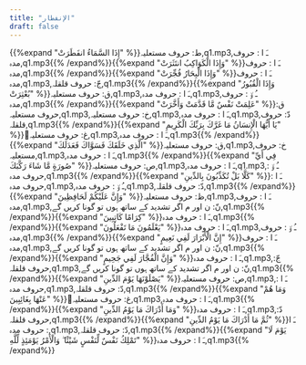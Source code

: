 ```yaml
---
title: "الإنفطار"
draft: false
---
```

 {{%expand "إِذَا السَّمَاءُ انفَطَرَتْ" %}}ط: حروف مستعلیہ,q1.mp3,ـَ ا :  حروف مدہ,q1.mp3{{% /expand%}}{{%expand "وَإِذَا الْكَوَاكِبُ انتَثَرَتْ" %}}ـَ ا :  حروف مدہ,q1.mp3{{% /expand%}}{{%expand "وَإِذَا الْبِحَارُ فُجِّرَتْ" %}}ـَ ا :  حروف مدہ,q1.mp3,جّ: حروف قلقلہ,q1.mp3{{% /expand%}}{{%expand "وَإِذَا الْقُبُورُ بُعْثِرَتْ" %}}ق: حروف مستعلیہ,q1.mp3,ـَ ا :  حروف مدہ,q1.mp3,ـُ و٘ :  حروف مدہ,q1.mp3{{% /expand%}}{{%expand "عَلِمَتْ نَفْسٌ مَّا قَدَّمَتْ وَأَخَّرَتْ" %}}ق: حروف مستعلیہ,q1.mp3,خ: حروف مستعلیہ,q1.mp3,ـَ ا :  حروف مدہ,q1.mp3,دّ: حروف قلقلہ,q1.mp3{{% /expand%}}{{%expand "يَا أَيُّهَا الْإِنسَانُ مَا غَرَّكَ بِرَبِّكَ الْكَرِيمِ" %}}ُغ: حروف مستعلیہ,q1.mp3,ـَ ا :  حروف مدہ,q1.mp3{{% /expand%}}{{%expand "الَّذِي خَلَقَكَ فَسَوَّاكَ فَعَدَلَكَ" %}}ق: حروف مستعلیہ,q1.mp3,خ: حروف مستعلیہ,q1.mp3,ـَ ا :  حروف مدہ,q1.mp3{{% /expand%}}{{%expand "فِي أَيِّ صُورَةٍ مَّا شَاءَ رَكَّبَكَ" %}}ص: حروف مستعلیہ,q1.mp3,ـَ ا :  حروف مدہ,q1.mp3,ـُ و٘ :  حروف مدہ,q1.mp3{{% /expand%}}{{%expand "كَلَّا بَلْ تُكَذِّبُونَ بِالدِّينِ" %}}ـَ ا :  حروف مدہ,q1.mp3,ـُ و٘ :  حروف مدہ,q1.mp3,دّ: حروف قلقلہ,q1.mp3{{% /expand%}}{{%expand "وَإِنَّ عَلَيْكُمْ لَحَافِظِينَ" %}}ظ: حروف مستعلیہ,q1.mp3,ـَ ا :  حروف مدہ,q1.mp3,نّ: ن اور م اگر تشدید کے ساتھ ہوں تو گونا کریں گے,q1.mp3{{% /expand%}}{{%expand "كِرَامًا كَاتِبِينَ" %}}ـَ ا :  حروف مدہ,q1.mp3{{% /expand%}}{{%expand "يَعْلَمُونَ مَا تَفْعَلُونَ" %}}ـَ ا :  حروف مدہ,q1.mp3,ـُ و٘ :  حروف مدہ,q1.mp3{{% /expand%}}{{%expand "إِنَّ الْأَبْرَارَ لَفِي نَعِيمٍ" %}}ـَ ا :  حروف مدہ,q1.mp3,نّ: ن اور م اگر تشدید کے ساتھ ہوں تو گونا کریں گے,q1.mp3{{% /expand%}}{{%expand "وَإِنَّ الْفُجَّارَ لَفِي جَحِيمٍ" %}}ـَ ا :  حروف مدہ,q1.mp3,جّ: حروف قلقلہ,q1.mp3,نّ: ن اور م اگر تشدید کے ساتھ ہوں تو گونا کریں گے,q1.mp3{{% /expand%}}{{%expand "يَصْلَوْنَهَا يَوْمَ الدِّينِ" %}}ص: حروف مستعلیہ,q1.mp3,ـَ ا :  حروف مدہ,q1.mp3,دّ: حروف قلقلہ,q1.mp3{{% /expand%}}{{%expand "وَمَا هُمْ عَنْهَا بِغَائِبِينَ" %}}ُغ: حروف مستعلیہ,q1.mp3,ـَ ا :  حروف مدہ,q1.mp3{{% /expand%}}{{%expand "وَمَا أَدْرَاكَ مَا يَوْمُ الدِّينِ" %}}ـَ ا :  حروف مدہ,q1.mp3,دّ: حروف قلقلہ,q1.mp3{{% /expand%}}{{%expand "ثُمَّ مَا أَدْرَاكَ مَا يَوْمُ الدِّينِ" %}}ـَ ا :  حروف مدہ,q1.mp3,دّ: حروف قلقلہ,q1.mp3{{% /expand%}}{{%expand "يَوْمَ لَا تَمْلِكُ نَفْسٌ لِّنَفْسٍ شَيْئًا ۖ وَالْأَمْرُ يَوْمَئِذٍ لِّلَّهِ" %}}ـَ ا :  حروف مدہ,q1.mp3{{% /expand%}}
